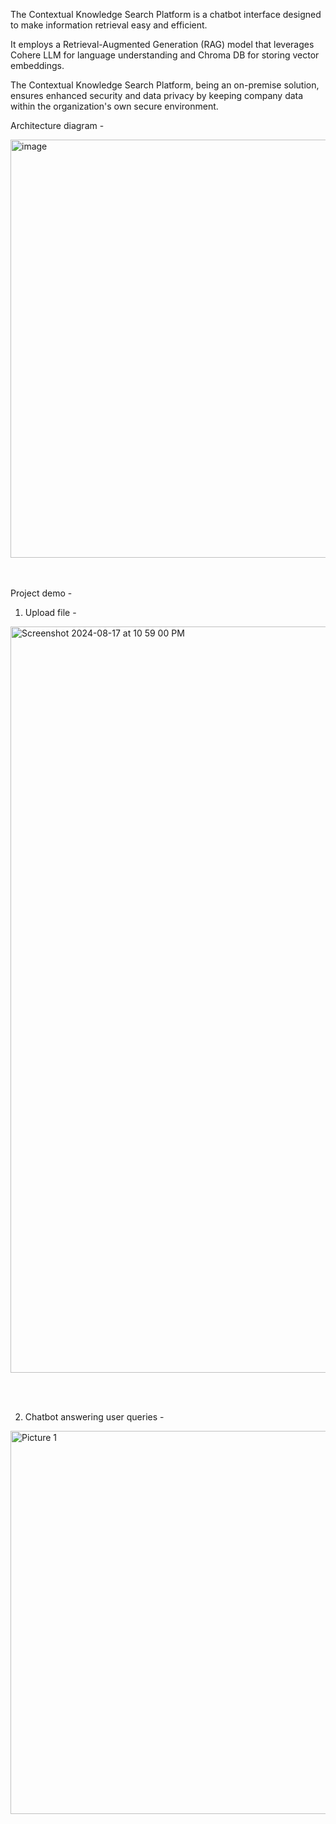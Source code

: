 The Contextual Knowledge Search Platform is a chatbot interface designed to make information retrieval easy and efficient. 

It employs a Retrieval-Augmented Generation (RAG) model that leverages Cohere LLM for language understanding and Chroma DB for storing vector embeddings.

The Contextual Knowledge Search Platform, being an on-premise solution, ensures enhanced security and data privacy by keeping company data within the organization's own secure environment.

Architecture diagram - 

<img width="669" alt="image" src="https://github.com/user-attachments/assets/28fa0057-baaf-49f2-b353-441d05cb23ee">


<br/><br/>
Project demo - 

1) Upload file - 
<img width="1194" alt="Screenshot 2024-08-17 at 10 59 00 PM" src="https://github.com/user-attachments/assets/2715dc40-d865-4392-82d0-64cca7e01274">


<br/><br/>

2) Chatbot answering user queries -

<img width="613" alt="Picture 1" src="https://github.com/user-attachments/assets/8148a2f9-7828-436b-8d37-6a9ed0668960">
